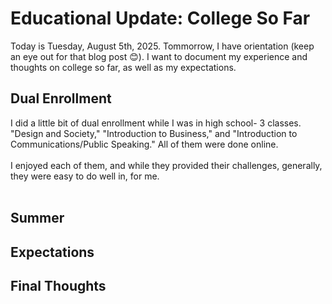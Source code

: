 # Educational Update: College So Far
Today is Tuesday, August 5th, 2025. Tommorrow, I have orientation (keep an eye out for that blog post 😊). I want to document my experience and thoughts on college so far, as well as my expectations. 

## Dual Enrollment
I did a little bit of dual enrollment while I was in high school- 3 classes. "Design and Society," "Introduction to Business," and "Introduction to Communications/Public Speaking." All of them were done online. <br><br>
I enjoyed each of them, and while they provided their challenges, generally, they were easy to do well in, for me. <br><br>


## Summer


## Expectations


## Final Thoughts

